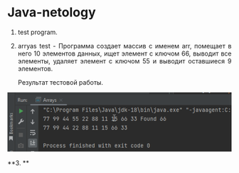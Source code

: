 # Java-netology

1. test program.

2. <p align="justify"> arryas test - Программа создает массив с именем arr, помещает в него 10 элементов данных, ищет элемент с ключом 66, выводит все элементы, удаляет элемент с ключом 55 и выводит оставшиеся 9 элементов.</p> 

   Результат тестовой работы.

![arryas.png](https://github.com/tsteplova/Java-netology/blob/master/pictures/arryas.png?raw=true)

**3. **

